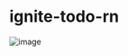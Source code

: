# ignite-todo-rn

![image](https://user-images.githubusercontent.com/54302847/225416392-11c02a2f-4141-4e55-b04a-3f8a34079314.png)
